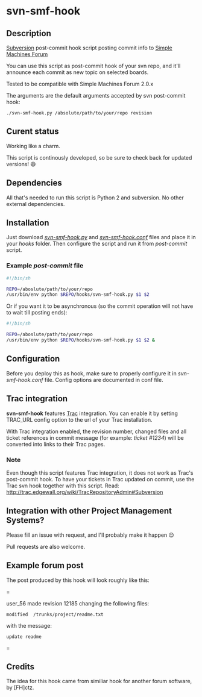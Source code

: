 svn-smf-hook
============

## Description

[Subversion](https://subversion.apache.org/) post-commit hook script posting commit info to [Simple Machines Forum](http://www.simplemachines.org/)

You can use this script as post-commit hook of your svn repo,
and it'll announce each commit as new topic on selected boards.

Tested to be compatible with Simple Machines Forum 2.0.x

The arguments are the default arguments accepted by svn post-commit hook:

~~~
./svn-smf-hook.py /absolute/path/to/your/repo revision
~~~

## Curent status

Working like a charm.

This script is continously developed, so be sure to check back for updated versions! :smile:

## Dependencies

All that's needed to run this script is Python 2 and subversion. No other external dependencies.

## Installation

Just download [*svn-smf-hook.py*](https://raw2.github.com/spitfire05/svn-smf-hook/master/svn-smf-hook.py) and [*svn-smf-hook.conf*](https://raw2.github.com/spitfire05/svn-smf-hook/master/svn-smf-hook.conf) files and place it in your *hooks* folder. Then configure the script and run it from *post-commit* script.

### Example *post-commit* file

``` sh
#!/bin/sh

REPO=/aboslute/path/to/your/repo
/usr/bin/env python $REPO/hooks/svn-smf-hook.py $1 $2
```

Or if you want it to be asynchronous (so the commit operation will not have to wait till posting ends):

``` sh
#!/bin/sh

REPO=/aboslute/path/to/your/repo
/usr/bin/env python $REPO/hooks/svn-smf-hook.py $1 $2 &
```

## Configuration

Before you deploy this as hook, make sure to properly configure it in *svn-smf-hook.conf* file. Config options are documented in conf file.

## Trac integration

**svn-smf-hook** features [Trac](http://trac.edgewall.org/) integration. You can enable it by setting TRAC_URL config option to the url of your Trac installation.

With Trac integration enabled, the revision number, changed files and all ticket references in commit message (for example: *ticket #1234*) will be converted into links to their Trac pages.

### Note

Even though this script features Trac integration, it does not work as Trac's post-commit hook. To have your tickets in Trac updated on commit, use the Trac svn hook together with this script. Read: http://trac.edgewall.org/wiki/TracRepositoryAdmin#Subversion

## Integration with other Project Management Systems?

Please fill an issue with request, and I'll probably make it happen :wink:

Pull requests are also welcome.

## Example forum post

The post produced by this hook will look roughly like this:

=

user_56 made revision 12185 changing the following files:

~~~
modified  /trunks/project/readme.txt
~~~
with the message:

~~~
update readme
~~~

=

## Credits

The idea for this hook came from similiar hook for another forum software, by [FH]ctz.
